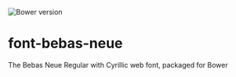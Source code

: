 ![Bower version](https://img.shields.io/bower/v/font-bebas-neue.svg)
# font-bebas-neue

The Bebas Neue Regular with Cyrillic web font, packaged for Bower
